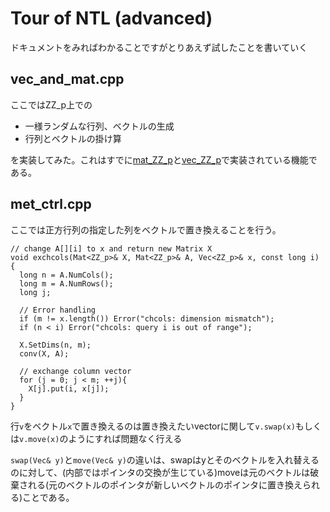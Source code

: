 # Tour of NTL (advanced)
ドキュメントをみればわかることですがとりあえず試したことを書いていく

## vec_and_mat.cpp
ここではZZ_p上での

- 一様ランダムな行列、ベクトルの生成
- 行列とベクトルの掛け算

を実装してみた。これはすでに[mat_ZZ_p](http://www.shoup.net/ntl/doc/mat_ZZ_p.cpp.html)と[vec_ZZ_p](http://www.shoup.net/ntl/doc/vec_ZZ_p.cpp.html)で実装されている機能である。

## met_ctrl.cpp
ここでは正方行列の指定した列をベクトルで置き換えることを行う。

```
// change A[][i] to x and return new Matrix X
void exchcols(Mat<ZZ_p>& X, Mat<ZZ_p>& A, Vec<ZZ_p>& x, const long i)
{
  long n = A.NumCols();
  long m = A.NumRows();
  long j;

  // Error handling
  if (m != x.length()) Error("chcols: dimension mismatch");
  if (n < i) Error("chcols: query i is out of range");

  X.SetDims(n, m);
  conv(X, A);

  // exchange column vector
  for (j = 0; j < m; ++j){
    X[j].put(i, x[j]);
  }
}
```

行`v`をベクトル`x`で置き換えるのは置き換えたいvectorに関して`v.swap(x)`もしくは`v.move(x)`のようにすれば問題なく行える

`swap(Vec& y)`と`move(Vec& y)`の違いは、swapはyとそのベクトルを入れ替えるのに対して、(内部ではポインタの交換が生じている)moveは元のベクトルは破棄される(元のベクトルのポインタが新しいベクトルのポインタに置き換えられる)ことである。
